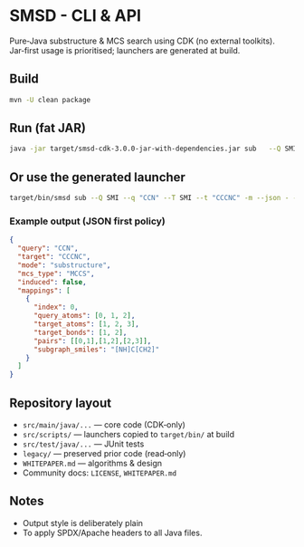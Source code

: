 # SMSD - CLI & API

Pure‑Java substructure & MCS search using CDK (no external toolkits).  Jar‑first usage is prioritised; launchers are generated at build.

## Build
```bash
mvn -U clean package
```

## Run (fat JAR)
```bash
java -jar target/smsd-cdk-3.0.0-jar-with-dependencies.jar sub   --Q SMI --q "CCN" --T SMI --t "CCCNC" -m --json - --json-pretty
```

## Or use the generated launcher
```bash
target/bin/smsd sub --Q SMI --q "CCN" --T SMI --t "CCCNC" -m --json - --json-pretty
```

### Example output (JSON first policy)
```json
{
  "query": "CCN",
  "target": "CCCNC",
  "mode": "substructure",
  "mcs_type": "MCCS",
  "induced": false,
  "mappings": [
    {
      "index": 0,
      "query_atoms": [0, 1, 2],
      "target_atoms": [1, 2, 3],
      "target_bonds": [1, 2],
      "pairs": [[0,1],[1,2],[2,3]],
      "subgraph_smiles": "[NH]C[CH2]"
    }
  ]
}
```

## Repository layout
- `src/main/java/...` — core code (CDK‑only)
- `src/scripts/` — launchers copied to `target/bin/` at build
- `src/test/java/...` — JUnit tests
- `legacy/` — preserved prior code (read‑only)
- `WHITEPAPER.md` — algorithms & design
- Community docs: `LICENSE`, `WHITEPAPER.md`

## Notes
- Output style is deliberately plain
- To apply SPDX/Apache headers to all Java files. 
